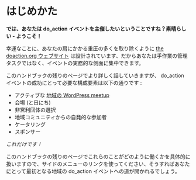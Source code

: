 <!-- # Getting Started -->
# はじめかた

<!-- **So you want to organise your own do_action event? Great – welcome on board!** -->
**では、あなたは do_action イベントを主催したいということですね？素晴らしい - ようこそ！**

<!-- Fortunately for you, [the doaction.org website](http://doaction.org/) is designed to take a lot of the heavy-lifting off your shoulders, so you can focus on the practical aspects of the event, rather than the manual admin tasks. -->
幸運なことに、あなたの肩にかかる重圧の多くを取り除くように [the doaction.org ウェブサイト](http://doaction.org/) は設計されています、だからあなたは手作業の管理タスクではなく、イベントの実務的な側面に集中できます。

<!-- We will go over all of this in more detail in the rest of these handbook pages, but the ingredients you need for a successful do_action event are the following: -->
このハンドブックの残りのページでより詳しく話していきますが、 do_action イベントの成功にとって必要な構成要素は以下の通りです :

<!--
*   An active [local WordPress meetup](https://make.wordpress.org/community/handbook/meetup-organizer/welcome/)
*   A venue (and date)
*   A selection of local non-profit organisations
*   Willing participants from your local community
*   Catering
*   Sponsors
-->
*   アクティブな [地域の WordPress meetup](https://make.wordpress.org/community/handbook/meetup-organizer/welcome/)
*   会場 (と日にち)
*   非営利団体の選択
*   地域コミュニティからの自発的な参加者
*   ケータリング
*   スポンサー

<!-- _That’s it!_ -->
_これだけです！_

<!-- The rest of these handbook pages deal with the specifics of how all of those things work, so use the links in the menu on the side and you’ll soon be on your way to your first local do_action event. -->
このハンドブックの残りのページでこれらのことがどのように働くかを具体的に扱いますので、サイドのメニューのリンクを使ってください、そうすればあなたにとって最初となる地域の do_action イベントへの道が開かれるでしょう。
